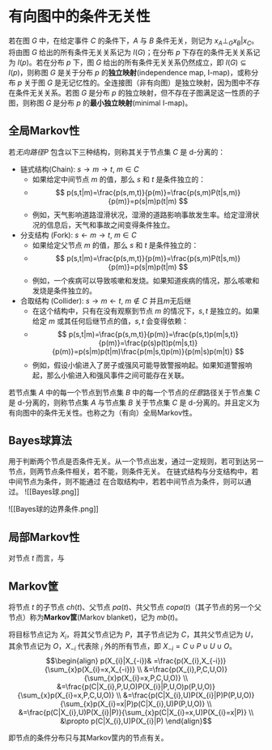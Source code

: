 # 有向图中的条件无关性

若在图 $G$ 中，在给定事件 $C$ 的条件下，$A$ 与 $B$ 条件无关，则记为 $x_{A} \perp_{G} x_{B} |x_{C}$。将由图 $G$ 给出的所有条件无关关系记为 $I(G)$；在分布 $p$ 下存在的条件无关关系记为 $I(p)$。若在分布 $p$ 下，图 $G$ 给出的所有条件无关关系仍然成立，即 $I(G) \subseteq I(p)$，则称图 $G$ 是关于分布 $p$ 的**独立映射**(independence map, I-map)，或称分布 $p$ 关于图 $G$ 是无记忆性的。全连接图（非有向图）是独立映射，因为图中不存在条件无关关系。若图 $G$ 是分布 $p$ 的独立映射，但不存在子图满足这一性质的子图，则称图 $G$ 是分布 $p$ 的**最小独立映射**(minimal I-map)。 

## 全局Markov性

若*无向路径*$P$ 包含以下三种结构，则称其关于节点集 $C$ 是 d-分离的：
+ 链式结构(Chain):  $s \rightarrow m \rightarrow t,\ m \in C$
	+ 如果给定中间节点 $m$ 的值，那么 $s$ 和 $t$ 是条件独立的：
	+ $$ p(s,t|m)=\frac{p(s,m,t)}{p(m)}=\frac{p(s,m)P(t|s,m)}{p(m)}=p(s|m)p(t|m) $$
	+ 例如，天气影响道路湿滑状况，湿滑的道路影响事故发生率。给定湿滑状况的信息后，天气和事故之间变得条件独立。
+ 分支结构 (Fork): $s \leftarrow m \rightarrow t,\ m \in C$
	+ 如果给定父节点 $m$ 的值，那么 $s$ 和 $t$ 是条件独立的：
	+ $$ p(s,t|m)=\frac{p(s,m,t)}{p(m)}=\frac{p(s,m)P(t|s,m)}{p(m)}=p(s|m)p(t|m) $$
	+ 例如，一个疾病可以导致咳嗽和发烧。如果知道疾病的情况，那么咳嗽和发烧是条件独立的。
+ 合取结构 (Collider): $s\rightarrow  m \leftarrow t,\ m \notin C$ 并且$m$无后继
	+ 在这个结构中，只有在没有观察到节点 $m$ 的情况下，$s,t$ 是独立的。如果给定 $m$ 或其任何后继节点的值，$s,t$ 会变得依赖：
	+ $$  p(s,t|m)=\frac{p(s,m,t)}{p(m)}=\frac{p(s,t)p(m|s,t)}{p(m)}=\frac{p(s)p(t)p(m|s,t)}{p(m)}=p(s|m)p(t|m)\frac{p(m|s,t)p(m)}{p(m|s)p(m|t)}  $$
	+ 例如，假设小偷进入了房子或强风可能导致警报响起。如果知道警报响起，那么小偷进入和强风事件之间可能存在关联。

若节点集 $A$ 中的每一个节点到节点集 $B$ 中的每一个节点的*任意*路径关于节点集 $C$ 是 d-分离的，则称节点集 $A$ 与节点集 $B$ 关于节点集 $C$ 是 d-分离的。并且定义为有向图中的条件无关性。也称之为（有向）全局Markov性。

## Bayes球算法

用于判断两个节点是否条件无关。从一个节点出发，通过一定规则，若可到达另一节点，则两节点条件相关，若不能，则条件无关。
在链式结构与分支结构中，若中间节点为条件，则不能通过
在合取结构中，若若中间节点为条件，则可以通过。
![[Bayes球.png]]

![[Bayes球的边界条件.png]]

## 局部Markov性

对节点 $t$ 而言，与

## Markov筐

将节点 $t$ 的子节点 $ch(t)$、父节点 $pa(t)$、共父节点 $copa(t)$（其子节点的另一个父节点）称为**Markov筐**(Markov blanket)，记为 $mb(t)$。

将目标节点记为 $X_i$，将其父节点记为 $P$，其子节点记为 $C$，其共父节点记为 $U$，其余节点记为 $O$，$X_{-i}$ 代表除 $_{i}$ 外的所有节点，即 $X_{-i}=C \cup P \cup U \cup O$。
$$\begin{align}
p(X_{i}|X_{-i})& =\frac{p(X_{i},X_{-i})}{\sum_{x}p(X_{i}=x,X_{-i})} \\
&=\frac{p(X_{i},P,C,U,O)}{\sum_{x}p(X_{i}=x,P,C,U,O)} \\
&=\frac{p(C|X_{i},P,U,O)P(X_{i}|P,U,O)p(P,U,O)}{\sum_{x}p(X_{i}=x,P,C,U,O)} \\
&=\frac{p(C|X_{i},U)P(X_{i}|P)P(P,U,O)}{\sum_{x}p(X_{i}=x|P)p(C|X_{i},U)P(P,U,O)} \\
&=\frac{p(C|X_{i},U)P(X_{i}|P)}{\sum_{x}p(C|X_{i}=x,U)P(X_{i}=x|P)} \\
&\propto p(C|X_{i},U)P(X_{i}|P)
\end{align}$$

即节点的条件分布只与其Markov筐内的节点有关。










